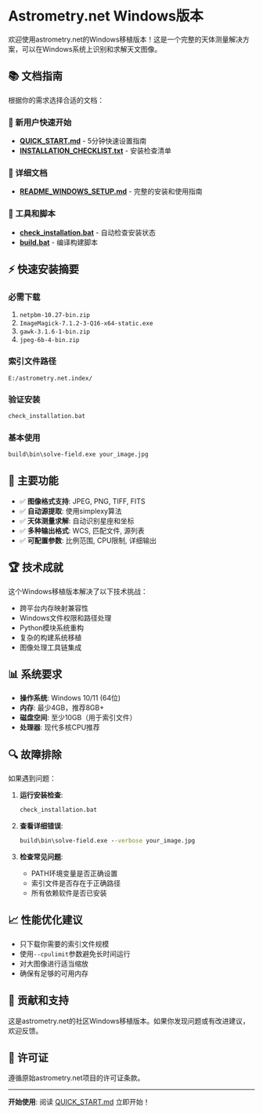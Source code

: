 # Astrometry.net Windows版本

欢迎使用astrometry.net的Windows移植版本！这是一个完整的天体测量解决方案，可以在Windows系统上识别和求解天文图像。

## 📚 文档指南

根据你的需求选择合适的文档：

### 🚀 新用户快速开始
- **[QUICK_START.md](QUICK_START.md)** - 5分钟快速设置指南
- **[INSTALLATION_CHECKLIST.txt](INSTALLATION_CHECKLIST.txt)** - 安装检查清单

### 📖 详细文档
- **[README_WINDOWS_SETUP.md](README_WINDOWS_SETUP.md)** - 完整的安装和使用指南

### 🔧 工具和脚本
- **[check_installation.bat](check_installation.bat)** - 自动检查安装状态
- **[build.bat](build.bat)** - 编译构建脚本

## ⚡ 快速安装摘要

### 必需下载
1. `netpbm-10.27-bin.zip`
2. `ImageMagick-7.1.2-3-Q16-x64-static.exe`
3. `gawk-3.1.6-1-bin.zip`
4. `jpeg-6b-4-bin.zip`

### 索引文件路径
```
E:/astrometry.net.index/
```

### 验证安装
```cmd
check_installation.bat
```

### 基本使用
```cmd
build\bin\solve-field.exe your_image.jpg
```

## 🎯 主要功能

- ✅ **图像格式支持**: JPEG, PNG, TIFF, FITS
- ✅ **自动源提取**: 使用simplexy算法
- ✅ **天体测量求解**: 自动识别星座和坐标
- ✅ **多种输出格式**: WCS, 匹配文件, 源列表
- ✅ **可配置参数**: 比例范围, CPU限制, 详细输出

## 🏆 技术成就

这个Windows移植版本解决了以下技术挑战：
- 跨平台内存映射兼容性
- Windows文件权限和路径处理
- Python模块系统重构
- 复杂的构建系统移植
- 图像处理工具链集成

## 📊 系统要求

- **操作系统**: Windows 10/11 (64位)
- **内存**: 最少4GB，推荐8GB+
- **磁盘空间**: 至少10GB（用于索引文件）
- **处理器**: 现代多核CPU推荐

## 🔍 故障排除

如果遇到问题：

1. **运行安装检查**:
   ```cmd
   check_installation.bat
   ```

2. **查看详细错误**:
   ```cmd
   build\bin\solve-field.exe --verbose your_image.jpg
   ```

3. **检查常见问题**:
   - PATH环境变量是否正确设置
   - 索引文件是否存在于正确路径
   - 所有依赖软件是否已安装

## 📈 性能优化建议

- 只下载你需要的索引文件规模
- 使用`--cpulimit`参数避免长时间运行
- 对大图像进行适当缩放
- 确保有足够的可用内存

## 🤝 贡献和支持

这是astrometry.net的社区Windows移植版本。如果你发现问题或有改进建议，欢迎反馈。

## 📄 许可证

遵循原始astrometry.net项目的许可证条款。

---

**开始使用**: 阅读 [QUICK_START.md](QUICK_START.md) 立即开始！
